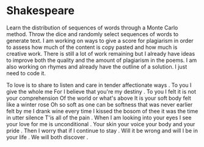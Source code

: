 # Shakespeare

Learn the distribution of sequences of words through a Monte Carlo method. Throw the dice and randomly select sequences of words to generate text. I am working on ways to give a score for plagiarism in order to assess how much of the content is copy pasted and how much is creative work.
There is still a lot of work remaining but I already have ideas to improve both the quality and the amount of plagiarism in the poems. I am also working on rhymes and already have the outline of a solution. I just need to code it. 


To love is to share to listen and care in tender affectionate ways .
To you
I give the whole me
For
I believe that you're my destiny .
To you
I felt it is not your comprehension
Of the world or what's above
It is your soft body felt like a winter rose
Oh so soft as one can be softness that was never earlier felt by me
I drank wine every time
I kissed the bosom of thee it was the time in utter silence
T'is all of the pain .
When
I am looking into your eyes
I see your love for me is unconditional .
Your skin your voice your body and your pride .
Then
I worry that if
I continue to stay .
Will it be wrong and will
I be in your life .
We will both discover .
